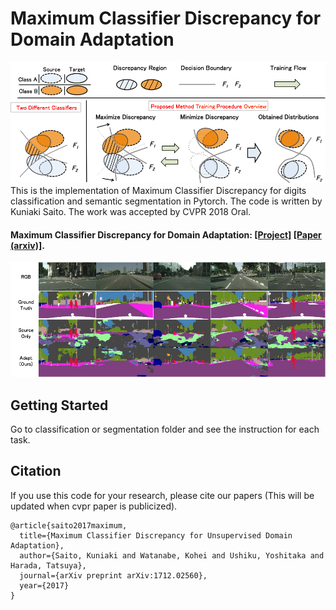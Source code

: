 # Maximum Classifier Discrepancy for Domain Adaptation
<img src='docs/overview.png' width=800/>
This is the implementation of Maximum Classifier Discrepancy for digits classification and semantic segmentation in Pytorch.
The code is written by Kuniaki Saito. The work was accepted by CVPR 2018 Oral.

#### Maximum Classifier Discrepancy for Domain Adaptation: [[Project]](https://mil-tokyo.github.io/MCD_DA/) [[Paper (arxiv)]](https://arxiv.org/abs/1712.02560).
<img src='docs/result_seg.png' width=800/>

## Getting Started
Go to classification or segmentation folder and see the instruction for each task.
## Citation
If you use this code for your research, please cite our papers (This will be updated when cvpr paper is publicized).
```
@article{saito2017maximum,
  title={Maximum Classifier Discrepancy for Unsupervised Domain Adaptation},
  author={Saito, Kuniaki and Watanabe, Kohei and Ushiku, Yoshitaka and Harada, Tatsuya},
  journal={arXiv preprint arXiv:1712.02560},
  year={2017}
}
```
